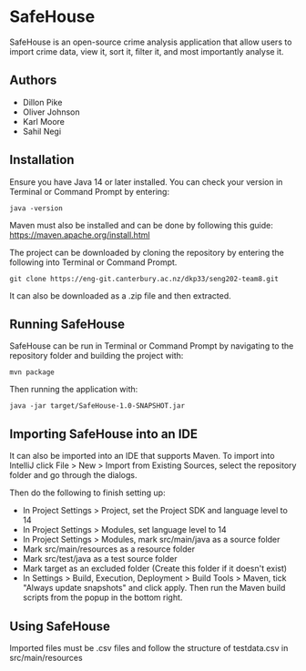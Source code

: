 # SafeHouse

SafeHouse is an open-source crime analysis application that allow users to import crime data, view it, sort it, filter it, and most importantly analyse it.

## Authors

- Dillon Pike
- Oliver Johnson
- Karl Moore
- Sahil Negi

## Installation

Ensure you have Java 14 or later installed. You can check your version in Terminal or Command Prompt by entering:
```
java -version
```

Maven must also be installed and can be done by following this guide: https://maven.apache.org/install.html

The project can be downloaded by cloning the repository by entering the following into Terminal or Command Prompt.
```
git clone https://eng-git.canterbury.ac.nz/dkp33/seng202-team8.git
```

It can also be downloaded as a .zip file and then extracted.

## Running SafeHouse

SafeHouse can be run in Terminal or Command Prompt by navigating to the repository folder and building the project with:
```
mvn package
```
Then running the application with:
```
java -jar target/SafeHouse-1.0-SNAPSHOT.jar
```

## Importing SafeHouse into an IDE

It can also be imported into an IDE that supports Maven. To import into IntelliJ click File > New > Import from Existing Sources, select the repository folder and go through the dialogs.

Then do the following to finish setting up:
- In Project Settings > Project, set the Project SDK and language level to 14
- In Project Settings > Modules, set language level to 14
- In Project Settings > Modules, mark src/main/java as a source folder
- Mark src/main/resources as a resource folder
- Mark src/test/java as a test source folder
- Mark target as an excluded folder (Create this folder if it doesn't exist)
- In Settings > Build, Execution, Deployment > Build Tools > Maven, tick "Always update snapshots" and click apply. Then run the Maven build scripts from the popup in the bottom right.

## Using SafeHouse

Imported files must be .csv files and follow the structure of testdata.csv in src/main/resources